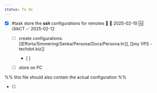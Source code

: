 ```yaml
---
status: To do
---
```

- [x] #task store the **ssh** configurations for remotes 🔼 📅 2025-02-10 🆔 i3ibCT ✅ 2025-02-12
	- [ ] create configurations: [[Efforts/Simmering/Senka/Persona/Docs/Persona.hr]], [[my VPS - techdot.biz]]
		- [ ] 
	- [ ] store on PC


%% this file should also contain the actual configuration %%

- [ ] 

